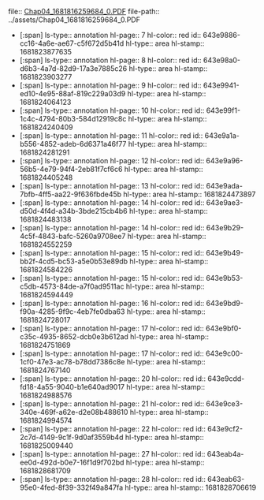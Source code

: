 file:: [Chap04_1681816259684_0.PDF](../assets/Chap04_1681816259684_0.PDF)
file-path:: ../assets/Chap04_1681816259684_0.PDF

- [:span]
  ls-type:: annotation
  hl-page:: 7
  hl-color:: red
  id:: 643e9886-cc16-4a6e-ae67-c5f672d5b41d
  hl-type:: area
  hl-stamp:: 1681823877635
- [:span]
  ls-type:: annotation
  hl-page:: 8
  hl-color:: red
  id:: 643e98a0-d6b3-4a7d-82d9-17a3e7885c26
  hl-type:: area
  hl-stamp:: 1681823903277
- [:span]
  ls-type:: annotation
  hl-page:: 9
  hl-color:: red
  id:: 643e9941-ed10-4e95-88af-819c229a03d9
  hl-type:: area
  hl-stamp:: 1681824064123
- [:span]
  ls-type:: annotation
  hl-page:: 10
  hl-color:: red
  id:: 643e99f1-1c4c-4794-80b3-584d12919c8c
  hl-type:: area
  hl-stamp:: 1681824240409
- [:span]
  ls-type:: annotation
  hl-page:: 11
  hl-color:: red
  id:: 643e9a1a-b556-4852-adeb-6d6371a46f77
  hl-type:: area
  hl-stamp:: 1681824281291
- [:span]
  ls-type:: annotation
  hl-page:: 12
  hl-color:: red
  id:: 643e9a96-56b5-4e79-94f4-2eb81f7cf6c6
  hl-type:: area
  hl-stamp:: 1681824405248
- [:span]
  ls-type:: annotation
  hl-page:: 13
  hl-color:: red
  id:: 643e9ada-7bfb-4ff5-aa22-9f636fbde45b
  hl-type:: area
  hl-stamp:: 1681824473897
- [:span]
  ls-type:: annotation
  hl-page:: 14
  hl-color:: red
  id:: 643e9ae3-d50d-4f4d-a34b-3bde215cb4b6
  hl-type:: area
  hl-stamp:: 1681824483138
- [:span]
  ls-type:: annotation
  hl-page:: 14
  hl-color:: red
  id:: 643e9b29-4c5f-4843-bafc-5260a9708ee7
  hl-type:: area
  hl-stamp:: 1681824552259
- [:span]
  ls-type:: annotation
  hl-page:: 15
  hl-color:: red
  id:: 643e9b49-bb2f-4cd5-bc53-a5e0b53e89db
  hl-type:: area
  hl-stamp:: 1681824584226
- [:span]
  ls-type:: annotation
  hl-page:: 15
  hl-color:: red
  id:: 643e9b53-c5db-4573-84de-a7f0ad9511ac
  hl-type:: area
  hl-stamp:: 1681824594449
- [:span]
  ls-type:: annotation
  hl-page:: 16
  hl-color:: red
  id:: 643e9bd9-f90a-4285-9f9c-4eb7fe0dba63
  hl-type:: area
  hl-stamp:: 1681824728017
- [:span]
  ls-type:: annotation
  hl-page:: 17
  hl-color:: red
  id:: 643e9bf0-c35c-4935-8652-dcb0e3b612ad
  hl-type:: area
  hl-stamp:: 1681824751869
- [:span]
  ls-type:: annotation
  hl-page:: 17
  hl-color:: red
  id:: 643e9c00-1cf0-47e3-ac78-b78dd7386c8e
  hl-type:: area
  hl-stamp:: 1681824767140
- [:span]
  ls-type:: annotation
  hl-page:: 20
  hl-color:: red
  id:: 643e9cdd-fd18-4a55-9040-b1e640ad9017
  hl-type:: area
  hl-stamp:: 1681824988576
- [:span]
  ls-type:: annotation
  hl-page:: 21
  hl-color:: red
  id:: 643e9ce3-340e-469f-a62e-d2e08b488610
  hl-type:: area
  hl-stamp:: 1681824994574
- [:span]
  ls-type:: annotation
  hl-page:: 22
  hl-color:: red
  id:: 643e9cf2-2c7d-4149-9c1f-9d0af3559b4d
  hl-type:: area
  hl-stamp:: 1681825009440
- [:span]
  ls-type:: annotation
  hl-page:: 27
  hl-color:: red
  id:: 643eab4a-ee0d-492d-b0e7-16f1d9f702bd
  hl-type:: area
  hl-stamp:: 1681828681709
- [:span]
  ls-type:: annotation
  hl-page:: 28
  hl-color:: red
  id:: 643eab63-95e0-4fed-8f39-332f49a847fa
  hl-type:: area
  hl-stamp:: 1681828706619